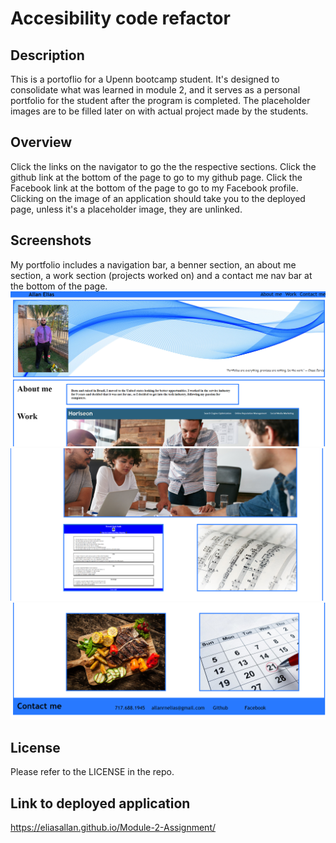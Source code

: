 # Accesibility code refactor

## Description

This is a portoflio for a Upenn bootcamp student. It's designed to consolidate what was learned in module 2, and it serves as a personal portfolio for the student after the program is completed. The placeholder images are to be filled later on with actual project made by the students.

## Overview

Click the links on the navigator to go the the respective sections. 
Click the github link at the bottom of the page to go to my github page. 
Click the Facebook link at the bottom of the page to go to my Facebook profile. 
Clicking on the image of an application should take you to the deployed page, unless it's a placeholder image, they are unlinked.


## Screenshots

My portfolio includes a navigation bar, a benner section, an about me section, a work section (projects worked on)  and a contact me nav bar at the bottom of the page.
![Screenshot of the top of the page](assets\images\READMEscreenshot.png)
![Screenshot of the middle of the page](assets\images\READMEscreenshot2.png)
![Screenshot of the bottom of the page](assets\images\READMEscreenshot3.png)



## License

Please refer to the LICENSE in the repo.

## Link to deployed application

https://eliasallan.github.io/Module-2-Assignment/